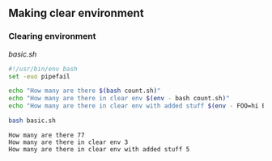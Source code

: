 ## Making clear environment
### Clearing environment
_basic.sh_
```bash
#!/usr/bin/env bash
set -euo pipefail

echo "How many are there $(bash count.sh)"
echo "How many are there in clear env $(env - bash count.sh)"
echo "How many are there in clear env with added stuff $(env - FOO=hi BAR=aa bash count.sh)"


```
```bash
bash basic.sh
```
```
How many are there 77
How many are there in clear env 3
How many are there in clear env with added stuff 5
```
